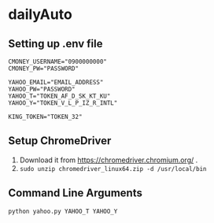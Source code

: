# dailyAuto

## Setting up .env file

```
CMONEY_USERNAME="0900000000"
CMONEY_PW="PASSWORD"

YAHOO_EMAIL="EMAIL_ADDRESS"
YAHOO_PW="PASSWORD"
YAHOO_T="TOKEN_AF_D_SK_KT_KU"
YAHOO_Y="TOKEN_V_L_P_IZ_R_INTL"

KING_TOKEN="TOKEN_32"
```

## Setup ChromeDriver

1. Download it from https://chromedriver.chromium.org/ .
2. `sudo unzip chromedriver_linux64.zip -d /usr/local/bin`


## Command Line Arguments

```python yahoo.py YAHOO_T YAHOO_Y```
